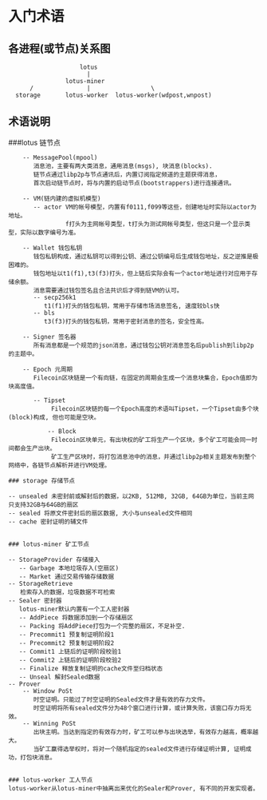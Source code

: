 # 入门术语

## 各进程(或节点)关系图
```
                    lotus
                      |
                lotus-miner
      /               |                 \
  storage       lotus-worker  lotus-worker(wdpost,wnpost)
```

## 术语说明
###lotus 链节点
```
    -- MessagePool(mpool)
       消息池，主要有两大类消息，通用消息(msgs), 块消息(blocks).
       链节点通过libp2p与节点通讯后，内置订阅指定频道的主题获得消息，
       首次启动链节点时，将与内置的启动节点(bootstrappers)进行连接通讯。

    -- VM(链内建的虚拟机模型)
       -- actor VM的帐号模型，内置有f0111,f099等这些，创建地址时实际以actor为地址。
                f打头为主网帐号类型，t打头为测试网帐号类型，但这只是一个显示类型，实际以数字编号为准。

    -- Wallet 钱包私钥
       钱包私钥构成，通过私钥可以得到公钥、通过公钥编号后生成钱包地址，反之逆推是极困难的。
       钱包地址以t1(f1),t3(f3)打头，但上链后实际会有一个actor地址进行对应用于存储余额。
       消息需要通过钱包签名且合法共识后才得到链VM的认可。
       -- secp256k1
          t1(f1)打头的钱包私钥，常用于存储市场消息签名, 速度较bls快
       -- bls
          t3(f3)打头的钱包私钥，常用于密封消息的签名，安全性高。

    -- Signer 签名器
       所有消息都是一个规范的json消息，通过钱包公钥对消息签名后publish到libp2p的主题中。

    -- Epoch 元周期
       Filecoin区块链是一个有向链，在固定的周期会生成一个消息块集合，Epoch值即为块高度值。

       -- Tipset
            Filecoin区块链的每一个Epoch高度的术语叫Tipset，一个Tipset由多个块(block)构成, 但也可能是空块。

           -- Block
            Filecoin区块单元，有出块权的矿工将生产一个区块，多个矿工可能会同一时间都会生产出块。
            矿工生产区块时，将打包消息池中的消息，并通过libp2p相关主题发布到整个网络中，各链节点解析并进行VM处理。

### storage 存储节点
```
    -- unsealed 未密封前或解封后的数据，以2KB, 512MB, 32GB, 64GB为单位，当前主网只支持32GB与64GB的扇区
    -- sealed 将原文件密封后的扇区数据, 大小与unsealed文件相同
    -- cache 密封证明的辅文件
```

### lotus-miner 矿工节点
```
    -- StorageProvider 存储接入
       -- Garbage 本地垃圾存入(空扇区)
       -- Market 通过交易传输存储数据
    -- StorageRetrieve 
    　　检索存入的数据，垃圾数据不可检索
    -- Sealer 密封器
       lotus-miner默认内置有一个工人密封器
       -- AddPiece 将数据添加到一个存储扇区
       -- Packing 将AddPiece打包为一个完整的扇区，不足补空.
       -- Precommit1 预复制证明阶段1
       -- Precommit2 预复制证明阶段2
       -- Commit1 上链后的证明阶段校验1
       -- Commit2 上链后的证明阶段校验2
       -- Finalize 释放复制证明的cache文件至归档状态
       -- Unseal 解封Sealed数据
    -- Prover
        -- Window PoSt
           时空证明。只能过了时空证明的Sealed文件才是有效的存力文件。
           时空证明将所有sealed文件分为48个窗口进行计算，或计算失败，该窗口存力将无效。
        -- Winning PoSt
           出块主明。当达到指定的有效存力时，矿工可以参与出块选举，有效存力越高，概率越大。
           当矿工赢得选举权时，将对一个随机指定的sealed文件进行存储证明计算, 证明成功，打包块消息。
```      

### lotus-worker 工人节点
lotus-worker从lotus-miner中抽离出来优化的Sealer和Prover, 有不同的开发实现者。

